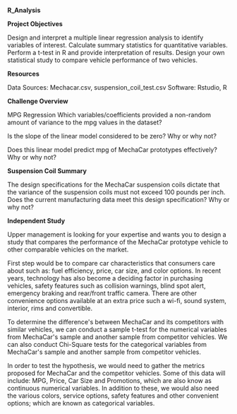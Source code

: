 **R_Analysis**

**Project Objectives**

Design and interpret a multiple linear regression analysis to identify variables of interest.
Calculate summary statistics for quantitative variables.
Perform a t-test in R and provide interpretation of results.
Design your own statistical study to compare vehicle performance of two vehicles.

**Resources**

Data Sources: Mechacar.csv, suspension_coil_test.csv Software: Rstudio, R

**Challenge Overview**

MPG Regression
Which variables/coefficients provided a non-random amount of variance to the mpg values in the dataset?

Is the slope of the linear model considered to be zero? Why or why not?

Does this linear model predict mpg of MechaCar prototypes effectively? Why or why not?

**Suspension Coil Summary**

The design specifications for the MechaCar suspension coils dictate that the variance of the suspension coils must not exceed 100 pounds per inch. Does the current manufacturing data meet this design specification? Why or why not?

**Independent Study**

Upper management is looking for your expertise and wants you to design a study that compares the performance of the MechaCar prototype vehicle to other comparable vehicles on the market.

First step would be to compare car characteristics that consumers care about such as: fuel efficiency, price, car size, and color options. In recent years, technology has also become a deciding factor in purchasing vehicles, safety features such as collision warnings, blind spot alert, emergency braking and rear/front traffic camera. There are other convenience options available at an extra price such a wi-fi, sound system, interior, rims and convertible.

To determine the difference's between MechaCar and its competitors with similar vehicles, we can conduct a sample t-test for the numerical variables from MechaCar's sample and another sample from competitor vehicles. We can also conduct Chi-Square tests for the categorical variables from MechaCar's sample and another sample from competitor vehicles.

In order to test the hypothesis, we would need to gather the metrics proposed for MechaCar and the competitor vehicles. Some of this data will include: MPG, Price, Car Size and Promotions, which are also know as continuous numerical variables. In addition to these, we would also need the various colors, service options, safety features and other convenient options; which are known as categorical variables.
